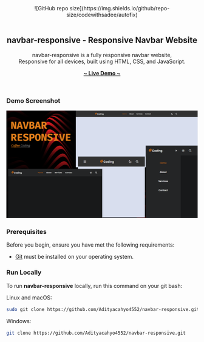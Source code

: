 <div align="center">
   ![GitHub repo size](https://img.shields.io/github/repo-size/codewithsadee/autofix)
  <br/>
  <br/>

  <h2 align="center">navbar-responsive - Responsive Navbar Website</h2>
  
  navbar-responsive is a fully responsive navbar website, <br/>Responsive for all devices, built using HTML, CSS, and JavaScript.

  <a href="#"><strong>~ Live Demo ~</strong></a>
</div>

<br />

### Demo Screenshot

![navbar-responsive Desktop Demo](./readme-images/Prev-Desktop.png "Desktop Demo")

### Prerequisites

Before you begin, ensure you have met the following requirements:

- [Git](https://git-scm.com/downloads "Download Git") must be installed on your operating system.

### Run Locally

To run **navbar-responsive** locally, run this command on your git bash:

Linux and macOS:

```bash
sudo git clone https://github.com/Adityacahyo4552/navbar-responsive.git
```

Windows:

```bash
git clone https://github.com/Adityacahyo4552/navbar-responsive.git
```
